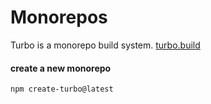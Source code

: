 # Monorepos

Turbo is a monorepo build system. [turbo.build](https://turbo.build/)

#### create a new monorepo
```bash
npm create-turbo@latest
```